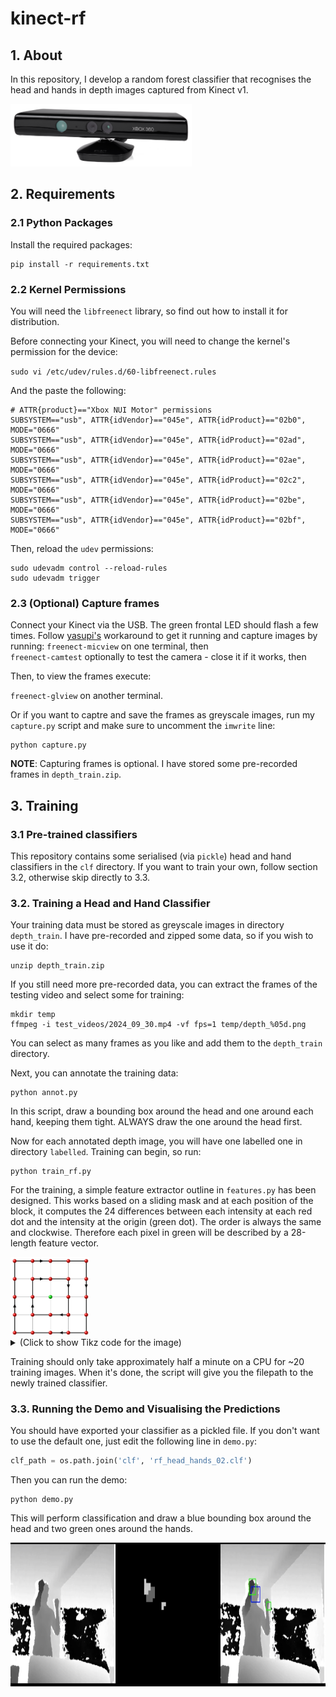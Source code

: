 # kinect-rf

## 1. About

In this repository, I develop a random forest classifier that recognises the
head and hands in depth images captured from Kinect v1.

<img src="https://raw.githubusercontent.com/leonmavr/kinect-rf/refs/heads/master/assets/kinect-v1.png" alt="Kinect v1" height="100">

## 2. Requirements

### 2.1 Python Packages

Install the required packages:

```
pip install -r requirements.txt
```

### 2.2 Kernel Permissions

You will need the `libfreenect` library, so find out how to install it for
distribution.

Before connecting your Kinect, you will need to change the kernel's permission
for the device:

`sudo vi /etc/udev/rules.d/60-libfreenect.rules `

And the paste the following:

```
# ATTR{product}=="Xbox NUI Motor" permissions
SUBSYSTEM=="usb", ATTR{idVendor}=="045e", ATTR{idProduct}=="02b0", MODE="0666"
SUBSYSTEM=="usb", ATTR{idVendor}=="045e", ATTR{idProduct}=="02ad", MODE="0666"
SUBSYSTEM=="usb", ATTR{idVendor}=="045e", ATTR{idProduct}=="02ae", MODE="0666"
SUBSYSTEM=="usb", ATTR{idVendor}=="045e", ATTR{idProduct}=="02c2", MODE="0666"
SUBSYSTEM=="usb", ATTR{idVendor}=="045e", ATTR{idProduct}=="02be", MODE="0666"
SUBSYSTEM=="usb", ATTR{idVendor}=="045e", ATTR{idProduct}=="02bf", MODE="0666"
```

Then, reload the `udev` permissions:

```
sudo udevadm control --reload-rules
sudo udevadm trigger
```

### 2.3 (Optional) Capture frames

Connect your Kinect via the USB. The green frontal LED should flash a few
times. Follow [yasupi's](https://github.com/OpenKinect/libfreenect/issues/580#issuecomment-643440616)
workaround to get it running and capture images by running:
`freenect-micview` on one terminal, then  
`freenect-camtest` optionally to test the camera - close it if it works, then  

Then, to view the frames execute:

`freenect-glview` on another terminal.

Or if you want to captre and save the frames as greyscale images, run my
`capture.py` script and make sure to uncomment the `imwrite` line:

```
python capture.py
```

**NOTE**: Capturing frames is optional. I have stored some pre-recorded frames
in `depth_train.zip`.

## 3. Training

### 3.1 Pre-trained classifiers

This repository contains some serialised (via `pickle`) head and hand
classifiers in the `clf` directory. If you want to train your own, follow
section 3.2, otherwise skip directly to 3.3.

### 3.2. Training a Head and Hand Classifier

Your training data must be stored as greyscale images in directory
`depth_train`. I have pre-recorded and zipped some data, so if you wish to use
it do:

```
unzip depth_train.zip
```

If you still need more pre-recorded data, you can extract the frames of the
testing video and select some for training:

```
mkdir temp
ffmpeg -i test_videos/2024_09_30.mp4 -vf fps=1 temp/depth_%05d.png
```

You can select as many frames as you like and add them to the `depth_train`
directory.

Next, you can annotate the training data:

```
python annot.py
```

In this script, draw a bounding box around the head and one around each hand,
keeping them tight. ALWAYS draw the one around the head first.

Now for each annotated depth image, you will have one labelled one in directory
`labelled`. Training can begin, so run:

```
python train_rf.py
```

For the training, a simple feature extractor outline in `features.py` has been
designed. This works based on a sliding mask and at each position of the block,
it computes the 24 differences between each intensity at each red dot and the
intensity at the origin (green dot). The order is always the same and clockwise.
Therefore each pixel in green will be described by a 28-length feature vector.


<img src="https://raw.githubusercontent.com/leonmavr/kinect-rf/refs/heads/master/assets/feature_mask.png" alt="feature mask" style="width: 25%; height: auto;">

<details>
  

  
  <summary>(Click to show Tikz code for the image)</summary>

  ```
  \begin{tikzpicture}
    % grid dimensions
    \def\rows{4}
    \def\cols{4}
    \def\step{1.5} % Distance between grid lines
    
    % draw the grid
    \foreach \i in {0,...,\rows} {
        \draw[very thin] (0, \i * \step) -- (\cols * \step, \i * \step); % Horizontal lines
    }
    \foreach \j in {0,...,\cols} {
        \draw[very thin] (\j * \step, 0) -- (\j * \step, \rows * \step); % Vertical lines
    }

    % thicker outer and inner rings
    \draw [ultra thick] (0,0) -- (4*\step,0) -- (4*\step,4*\step) -- (0,4*\step) -- (0,0);
    \draw [ultra thick] (\step,\step) -- (3*\step,\step) -- (3*\step,3*\step) -- (\step,3*\step) -- (\step,\step);
    % arrows to show the order of the features
    \draw [-Latex,ultra thick] (\step,4*\step) -- (1.65*\step,4*\step);
    \draw [Latex-,ultra thick] (4*\step,2.45*\step) -- (4*\step,4*\step);
    \draw [-Latex,ultra thick] (3*\step,0) -- (2.45*\step,0);
    \draw [-Latex,ultra thick] (0,\step) -- (0,1.65*\step);

    \draw [-Latex,ultra thick] (\step,3*\step) -- (1.65*\step,3*\step);
    \draw [Latex-,ultra thick] (3*\step,2.45*\step) -- (3*\step,3*\step);
    \draw [-Latex,ultra thick] (3*\step,\step) -- (2.45*\step,\step);
    \draw [-Latex,ultra thick] (\step,\step) -- (\step,1.65*\step);

    \tikzset{
        red sphere/.style={
            ball color=red, circle, shading=ball, minimum size=6pt
        },
        green sphere/.style={
            ball color=green, circle, shading=ball, minimum size=6pt
        }
    }
    
    \foreach \i in {0, 1, 2, 3, 4} {
        \foreach \j in {0, 1, 2, 3, 4} {
            \node[red sphere] at (\j * \step, \i * \step) {};
        }
    }
    
    % Green sphere at the center
    \node[green sphere] at (2 * \step, 2 * \step) {};

  \end{tikzpicture}

  ```

</details>

Training should only take approximately half a minute on a CPU for ~20 training images.
When it's done, the script will give you the filepath to the newly trained
classifier.

### 3.3. Running the Demo and Visualising the Predictions

You should have exported your classifier as a pickled file. If you don't want to
use the default one, just edit the following line in `demo.py`:

```python
clf_path = os.path.join('clf', 'rf_head_hands_02.clf')
```

Then you can run the demo:

```
python demo.py
```

This will perform classification and draw a blue bounding box around the head
and two green ones around the hands.

<img src="https://raw.githubusercontent.com/leonmavr/kinect-rf/refs/heads/master/assets/demo_screenshot.png" alt="demo screenshot" height="230">
